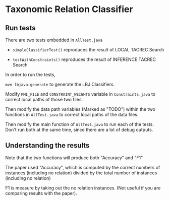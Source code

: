 # Taxonomic Relation Classifier 

## Run tests

There are two tests embedded in `AllTest.java`

- `simpleClassifierTest()` reproduces the result of LOCAL TACREC Search

- `testWithConstraints()` reproduces the result of INFERENCE TACREC Search

In order to run the tests, 

`mvn lbjava:generate` to generate the LBJ Classifiers.

Modify `PMI_FILE` and `CONSTRAINT_WEIGHTS` variable in `Constraints.java` to correct local paths of those two files.

Then modify the data path variables (Marked as "TODO") within the two functions in `AllTest.java` to correct local paths of the data files.

Then modify the main function of `AllTest.java` to run each of the tests. Don't run both at the same time, since there are a lot of debug outputs.

## Understanding the results

Note that the two functions will produce both "Accuracy" and "F1"

The paper used "Accuracy", which is computed by the correct numbers of instances (including no relation) divided by the total number of instances (including no relation)

F1 is measure by taking out the no relation instances. (Not useful if you are comparing results with the paper).
